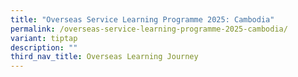```yaml
---
title: "Overseas Service Learning Programme 2025: Cambodia"
permalink: /overseas-service-learning-programme-2025-cambodia/
variant: tiptap
description: ""
third_nav_title: Overseas Learning Journey
---
```

